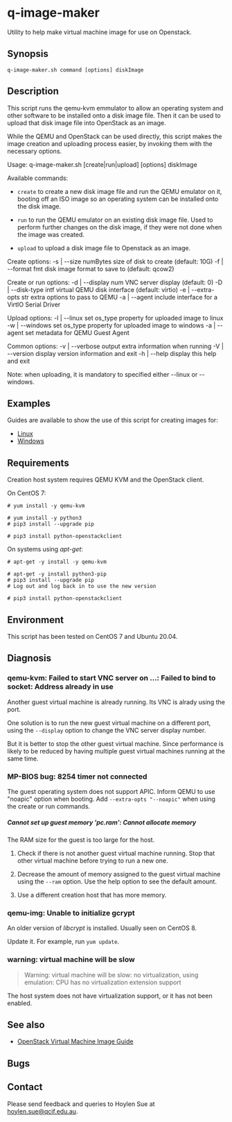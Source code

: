 q-image-maker
=============

Utility to help make virtual machine image for use on Openstack.

Synopsis
--------

    q-image-maker.sh command [options] diskImage

Description
-----------

This script runs the qemu-kvm emmulator to allow an operating system
and other software to be installed onto a disk image file.  Then it
can be used to upload that disk image file into OpenStack as an image.

While the QEMU and OpenStack can be used directly, this script makes
the image creation and uploading process easier, by invoking them with
the necessary options.

Usage: q-image-maker.sh [create|run|upload] [options] diskImage

Available commands:

- `create` to create a new disk image file and run the QEMU emulator on it,
  booting off an ISO image so an operating system can be installed onto the
  disk image.

- `run` to run the QEMU emulator on an existing disk image file. Used
  to perform further changes on the disk image, if they were not done
  when the image was created.

- `upload` to upload a disk image file to Openstack as an image.

Create options:
  -s | --size numBytes   size of disk to create (default: 10G)
  -f | --format fmt      disk image format to save to (default: qcow2)

Create or run options:
  -d | --display num     VNC server display (default: 0)
  -D | --disk-type intf  virtual QEMU disk interface (default: virtio)
  -e | --extra-opts str  extra options to pass to QEMU
  -a | --agent           include interface for a VirtIO Serial Driver

Upload options:
  -l | --linux           set os_type property for uploaded image to linux
  -w | --windows         set os_type property for uploaded image to windows
  -a | --agent           set metadata for QEMU Guest Agent

Common options:
  -v | --verbose         output extra information when running
  -V | --version         display version information and exit
  -h | --help            display this help and exit


Note: when uploading, it is mandatory to specified either --linux or --windows.

Examples
--------

Guides are available to show the use of this script for creating
images for:

- [Linux](doc/linux-images.md)
- [Windows](doc/windows-images.md)

Requirements
------------

Creation host system requires QEMU KVM and the OpenStack client.

On CentOS 7:

    # yum install -y qemu-kvm

    # yum install -y python3
    # pip3 install --upgrade pip

    # pip3 install python-openstackclient

On systems using _apt-get_:

    # apt-get -y install -y qemu-kvm

    # apt-get -y install python3-pip
    # pip3 install --upgrade pip
    # Log out and log back in to use the new version

    # pip3 install python-openstackclient


Environment
-----------

This script has been tested on CentOS 7 and Ubuntu 20.04.

Diagnosis
---------

### qemu-kvm: Failed to start VNC server on ...: Failed to bind to socket: Address already in use

Another guest virtual machine is already running. Its VNC is alrady
using the port.

One solution is to run the new guest virtual machine on a different
port, using the `--display` option to change the VNC server display
number.

But it is better to stop the other guest virtual machine. Since
performance is likely to be reduced by having multiple guest virtual
machines running at the same time.

### MP-BIOS bug: 8254 timer not connected

The guest operating system does not support APIC.  Inform QEMU to use
"noapic" option when booting.  Add `--extra-opts "--noapic"` when
using the create or run commands.

#####  Cannot set up guest memory 'pc.ram': Cannot allocate memory

The RAM size for the guest is too large for the host.

1. Check if there is not another guest virtual machine running. Stop
   that other virtual machine before trying to run a new one.

2. Decrease the amount of memory assigned to the guest virtual machine
   using the `--ram` option. Use the help option to see the default
   amount.

3. Use a different creation host that has more memory.

### qemu-img: Unable to initialize gcrypt

An older version of _libcrypt_ is installed. Usually seen on CentOS 8.

Update it. For example, run `yum update`.

### warning: virtual machine will be slow

> Warning: virtual machine will be slow: no virtualization, using
> emulation: CPU has no virtualization extension support

The host system does not have virtualization support, or it has not
been enabled.

See also
--------

- [OpenStack Virtual Machine Image Guide](http://docs.openstack.org/image-guide/content/ch_preface.html)

Bugs
----

Contact
-------

Please send feedback and queries to Hoylen Sue at <hoylen.sue@qcif.edu.au>.

